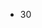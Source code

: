 <html lang="en">
<body>
<ul>
<li id="Test">30</li>
</ul>
</body>
</html>
<script src = themeparks/package.json></script>
<script src = update.js></script>

